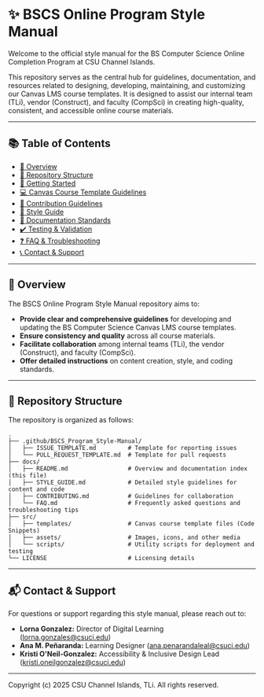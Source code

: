 # ✨ BSCS Online Program Style Manual

Welcome to the official style manual for the BS Computer Science Online Completion Program at CSU Channel Islands.

This repository serves as the central hub for guidelines, documentation, and resources related to designing, developing, maintaining, and customizing our Canvas LMS course templates. It is designed to assist our internal team (TLi), vendor (Construct), and faculty (CompSci) in creating high-quality, consistent, and accessible online course materials.

---

## 📚 Table of Contents

- [📖 Overview](#overview)
- [📁 Repository Structure](#repository-structure)
- [🚀 Getting Started](#getting-started)
- [💻 Canvas Course Template Guidelines](#canvas-course-template-guidelines)
- [🤝 Contribution Guidelines](#contribution-guidelines)
- [🎨 Style Guide](#style-guide)
- [📝 Documentation Standards](#documentation-standards)
- [✔️ Testing & Validation](#testing--validation)
- [❓ FAQ & Troubleshooting](#faq--troubleshooting)
- [📞 Contact & Support](#contact--support)

---

## 📖 Overview

The BSCS Online Program Style Manual repository aims to:

-   **Provide clear and comprehensive guidelines** for developing and updating the BS Computer Science Canvas LMS course templates.
-   **Ensure consistency and quality** across all course materials.
-   **Facilitate collaboration** among internal teams (TLi), the vendor (Construct), and faculty (CompSci).
-   **Offer detailed instructions** on content creation, style, and coding standards.

---

## 📁 Repository Structure

The repository is organized as follows:

```text
.
├── .github/BSCS_Program_Style-Manual/
│   ├── ISSUE_TEMPLATE.md         # Template for reporting issues
│   └── PULL_REQUEST_TEMPLATE.md  # Template for pull requests
├── docs/
│   ├── README.md                 # Overview and documentation index (this file)
│   ├── STYLE_GUIDE.md            # Detailed style guidelines for content and code
│   ├── CONTRIBUTING.md           # Guidelines for collaboration
│   └── FAQ.md                    # Frequently asked questions and troubleshooting tips
├── src/
│   ├── templates/                # Canvas course template files (Code Snippets)
│   ├── assets/                   # Images, icons, and other media
│   └── scripts/                  # Utility scripts for deployment and testing
└── LICENSE                       # Licensing details

```
---

## 📬 Contact & Support 

For questions or support regarding this style manual, please reach out to:

* **Lorna Gonzalez:** Director of Digital Learning ([lorna.gonzales@csuci.edu](mailto:lorna.gonzales@csuci.edu))
* **Ana M. Peñaranda:** Learning Designer ([ana.penarandaleal@csuci.edu](mailto:ana.penarandaleal@csuci.edu))
* **Kristi O'Neil-Gonzalez:** Accessibility & Inclusive Design Lead ([kristi.oneilgonzalez@csuci.edu](mailto:kristi.oneilgonzalez@csuci.edu))

---

Copyright (c) 2025 CSU Channel Islands, TLi. All rights reserved.

